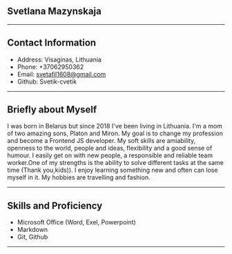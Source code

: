 ## Svetlana Mazynskaja


*****
## Contact Information
+ Address: Visaginas, Lithuania
+ Phone: +37062950362
+ Email: svetafil1608@gmail.com
+ Github: Svetik-cvetik


*****
## Briefly about Myself
I was born in Belarus but since 2018 I've been living in Lithuania. I'm a mom of two amazing sons, Platon and Miron. My goal is to change my profession and become a Frontend JS developer. My soft skills are amiability, openness to the world, people and ideas, flexibility and a good sense of humour. I easily get on with new people, a responsible and reliable team worker.One of my strengths is the ability to solve different tasks at the same time (Thank you,kids)). I enjoy learning something new and often can lose myself in it. My hobbies are travelling and fashion.


*****
## Skills and Proficiency
+ Microsoft Office (Word, Exel, Powerpoint)
+ Markdown
+ Git, Github

*****
